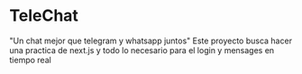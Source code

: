 # TeleChat
"Un chat mejor que telegram y whatsapp juntos" Este proyecto busca hacer una practica de next.js y todo lo necesario para el login y mensages en tiempo real
